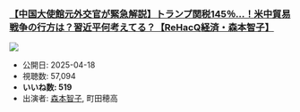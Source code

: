 ### [【中国大使館元外交官が緊急解説】トランプ関税145％...！米中貿易戦争の行方は？習近平何考えてる？【ReHacQ経済・森本智子】](https://www.youtube.com/watch?v=sorUSlXYB2Y)
[![](https://img.youtube.com/vi/sorUSlXYB2Y/sddefault.jpg)](https://www.youtube.com/watch?v=sorUSlXYB2Y)
-   公開日: 2025-04-18
-   視聴数: 57,094
-   **いいね数: 519**
-   出演者: [森本智子](/rehacq_fan/people/森本智子 "wikilink"), 町田穂高
